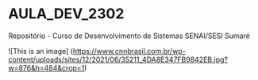 # AULA_DEV_2302

Repositório - Curso de Desenvolvimento de Sistemas SENAI/SESI Sumaré

![This is an image] (https://www.cnnbrasil.com.br/wp-content/uploads/sites/12/2021/06/35211_4DA8E347FB9842EB.jpg?w=876&h=484&crop=1)

